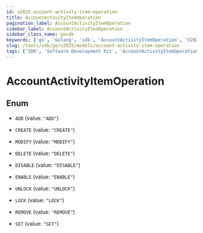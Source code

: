 ```yaml
---
id: v2025-account-activity-item-operation
title: AccountActivityItemOperation
pagination_label: AccountActivityItemOperation
sidebar_label: AccountActivityItemOperation
sidebar_class_name: gosdk
keywords: ['go', 'Golang', 'sdk', 'AccountActivityItemOperation', 'V2025AccountActivityItemOperation'] 
slug: /tools/sdk/go/v2025/models/account-activity-item-operation
tags: ['SDK', 'Software Development Kit', 'AccountActivityItemOperation', 'V2025AccountActivityItemOperation']
---
```


# AccountActivityItemOperation

## Enum


* `ADD` (value: `"ADD"`)

* `CREATE` (value: `"CREATE"`)

* `MODIFY` (value: `"MODIFY"`)

* `DELETE` (value: `"DELETE"`)

* `DISABLE` (value: `"DISABLE"`)

* `ENABLE` (value: `"ENABLE"`)

* `UNLOCK` (value: `"UNLOCK"`)

* `LOCK` (value: `"LOCK"`)

* `REMOVE` (value: `"REMOVE"`)

* `SET` (value: `"SET"`)


